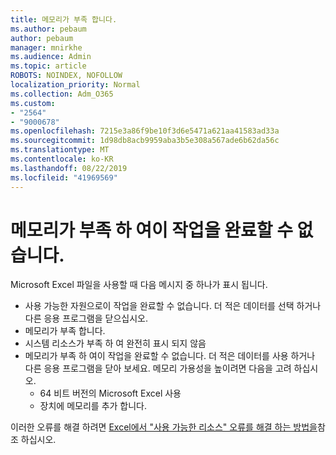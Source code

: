 ```yaml
---
title: 메모리가 부족 합니다.
ms.author: pebaum
author: pebaum
manager: mnirkhe
ms.audience: Admin
ms.topic: article
ROBOTS: NOINDEX, NOFOLLOW
localization_priority: Normal
ms.collection: Adm_O365
ms.custom:
- "2564"
- "9000678"
ms.openlocfilehash: 7215e3a86f9be10f3d6e5471a621aa41583ad33a
ms.sourcegitcommit: 1d98db8acb9959aba3b5e308a567ade6b62da56c
ms.translationtype: MT
ms.contentlocale: ko-KR
ms.lasthandoff: 08/22/2019
ms.locfileid: "41969569"
---
```

# <a name="there-isnt-enough-memory-to-complete-this-action"></a>메모리가 부족 하 여이 작업을 완료할 수 없습니다.

Microsoft Excel 파일을 사용할 때 다음 메시지 중 하나가 표시 됩니다.

- 사용 가능한 자원으로이 작업을 완료할 수 없습니다. 더 적은 데이터를 선택 하거나 다른 응용 프로그램을 닫으십시오.
- 메모리가 부족 합니다.
- 시스템 리소스가 부족 하 여 완전히 표시 되지 않음
- 메모리가 부족 하 여이 작업을 완료할 수 없습니다. 더 적은 데이터를 사용 하거나 다른 응용 프로그램을 닫아 보세요. 메모리 가용성을 높이려면 다음을 고려 하십시오. 
    - 64 비트 버전의 Microsoft Excel 사용
    - 장치에 메모리를 추가 합니다.

이러한 오류를 해결 하려면 [Excel에서 "사용 가능한 리소스" 오류를 해결 하는 방법을](https://docs.microsoft.com/office/troubleshoot/excel/available-resources-errors)참조 하십시오.